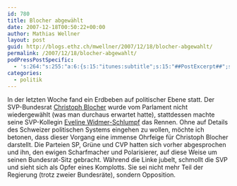 ```yaml
---
id: 780
title: Blocher abgewählt
date: 2007-12-18T00:50:22+00:00
author: Mathias Wellner
layout: post
guid: http://blogs.ethz.ch/mwellner/2007/12/18/blocher-abgewahlt/
permalink: /2007/12/18/blocher-abgewahlt/
podPressPostSpecific:
  - 's:264:"s:255:"a:6:{s:15:"itunes:subtitle";s:15:"##PostExcerpt##";s:14:"itunes:summary";s:15:"##PostExcerpt##";s:15:"itunes:keywords";s:17:"##WordPressCats##";s:13:"itunes:author";s:10:"##Global##";s:15:"itunes:explicit";s:7:"Default";s:12:"itunes:block";s:7:"Default";}";";'
categories:
  - politik
---
```

In der letzten Woche fand ein Erdbeben auf politischer Ebene statt. Der SVP-Bundesrat [Christoph Blocher](http://de.wikipedia.org/wiki/Christoph_Blocher) wurde vom Parlament nicht wiedergewählt (was man durchaus erwartet hatte), stattdessen machte seine SVP-Kollegin [Eveline Widmer-Schlumpf](http://de.wikipedia.org/wiki/Eveline_Widmer-Schlumpf) das Rennen. Ohne auf Details des Schweizer politischen Systems eingehen zu wollen, möchte ich betonen, dass dieser Vorgang eine immense Ohrfeige für Christoph Blocher darstellt. Die Parteien SP, Grüne und CVP hatten sich vorher abgesprochen und ihn, den ewigen Scharfmacher und Polarisierer, auf diese Weise um seinen Bundesrat-Sitz gebracht. Während die Linke jubelt, schmollt die SVP und sieht sich als Opfer eines Komplotts. Sie sei nicht mehr Teil der Regierung (trotz zweier Bundesräte), sondern Opposition.